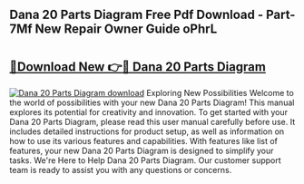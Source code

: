 ## Dana 20 Parts Diagram Free Pdf Download - Part-7Mf New Repair Owner Guide oPhrL

# <h2><a href="http://dflkkrd.blite.top/?on=Dana+20+Parts+Diagram">🔗Download New 👉🔴 Dana 20 Parts Diagram</a></h2>

[![Dana 20 Parts Diagram download](https://i.imgur.com/lujVjoI.png)](http://dflkkrd.blite.top/?on=Dana+20+Parts+Diagram)
Exploring New Possibilities Welcome to the world of possibilities with your new Dana 20 Parts Diagram! This manual explores its potential for creativity and innovation. To get started with your Dana 20 Parts Diagram, please read this user manual carefully before use. It includes detailed instructions for product setup, as well as information on how to use its various features and capabilities. With features like list of features, your new Dana 20 Parts Diagram is designed to simplify your tasks. We're Here to Help Dana 20 Parts Diagram. Our customer support team is ready to assist you with any questions or concerns.
